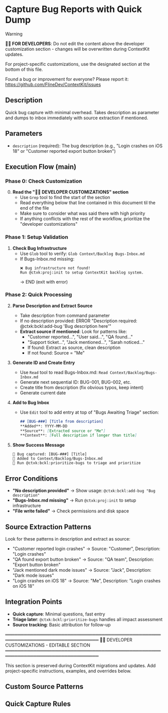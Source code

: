 # Capture Bug Reports with Quick Dump
<!-- Template Version: 3 | ContextKit: 0.1.0 | Updated: 2025-10-02 -->

> [!WARNING]
> **👩‍💻 FOR DEVELOPERS**: Do not edit the content above the developer customization section - changes will be overwritten during ContextKit updates.
>
> For project-specific customizations, use the designated section at the bottom of this file.
>
> Found a bug or improvement for everyone? Please report it: https://github.com/FlineDev/ContextKit/issues

## Description
Quick bug capture with minimal overhead. Takes description as parameter and dumps to inbox immediately with source extraction if mentioned.

## Parameters
- `description` (required): The bug description (e.g., "Login crashes on iOS 18" or "Customer reported export button broken")

## Execution Flow (main)

### Phase 0: Check Customization

0. **Read the "👩‍💻 DEVELOPER CUSTOMIZATIONS" section**
   - Use `Grep` tool to find the start of the section
   - Read everything below that line contained in this document til the end of the file
   - Make sure to consider what was said there with high priority
   - If anything conflicts with the rest of the workflow, prioritize the "developer customizations"

### Phase 1: Setup Validation

1. **Check Bug Infrastructure**
   - Use `Glob` tool to verify: `Glob Context/Backlog Bugs-Inbox.md`
   - If Bugs-Inbox.md missing:
     ```
     ❌ Bug infrastructure not found!
     Run @ctxk:proj:init to setup ContextKit backlog system.
     ```
     → END (exit with error)

### Phase 2: Quick Processing

2. **Parse Description and Extract Source**
   - Take description from command parameter
   - If no description provided: ERROR "Description required: @ctxk:bckl:add-bug 'Bug description here'"
   - **Extract source if mentioned**: Look for patterns like:
     - "Customer reported...", "User said...", "QA found..."
     - "Support ticket...", "Jack mentioned...", "Sarah noticed..."
     - If found: Extract as source, clean description
     - If not found: Source = "Me"

3. **Generate ID and Create Entry**
   - Use `Read` tool to read Bugs-Inbox.md: `Read Context/Backlog/Bugs-Inbox.md`
   - Generate next sequential ID: BUG-001, BUG-002, etc.
   - Create title from description (fix obvious typos, keep intent)
   - Generate current date

4. **Add to Bug Inbox**
   - Use `Edit` tool to add entry at top of "Bugs Awaiting Triage" section:
     ```markdown
     ## [BUG-###] [Title from description]
     **Added**: YYYY-MM-DD
     **Source**: [Extracted source or "Me"]
     **Context**: [Full description if longer than title]
     ```

5. **Show Success Message**
   ```
   🐛 Bug captured: [BUG-###] [Title]
   📁 Added to Context/Backlog/Bugs-Inbox.md
   🔄 Run @ctxk:bckl:prioritize-bugs to triage and prioritize
   ```

## Error Conditions

- **"No description provided"** → Show usage: `@ctxk:bckl:add-bug "Bug description"`
- **"Bugs-Inbox.md missing"** → Run `@ctxk:proj:init` to setup infrastructure
- **"File write failed"** → Check permissions and disk space

## Source Extraction Patterns

Look for these patterns in description and extract as source:
- "Customer reported login crashes" → Source: "Customer", Description: "Login crashes"
- "QA found export button broken" → Source: "QA team", Description: "Export button broken"
- "Jack mentioned dark mode issues" → Source: "Jack", Description: "Dark mode issues"
- "Login crashes on iOS 18" → Source: "Me", Description: "Login crashes on iOS 18"

## Integration Points

- **Quick capture**: Minimal questions, fast entry
- **Triage later**: `@ctxk:bckl:prioritize-bugs` handles all impact assessment
- **Source tracking**: Basic attribution for follow-up

════════════════════════════════════════════════════════════════════════════════
👩‍💻 DEVELOPER CUSTOMIZATIONS - EDITABLE SECTION
════════════════════════════════════════════════════════════════════════════════

This section is preserved during ContextKit migrations and updates.
Add project-specific instructions, examples, and overrides below.

## Custom Source Patterns

<!-- Add project-specific source extraction patterns -->

## Quick Capture Rules

<!-- Add project-specific rapid entry customizations -->